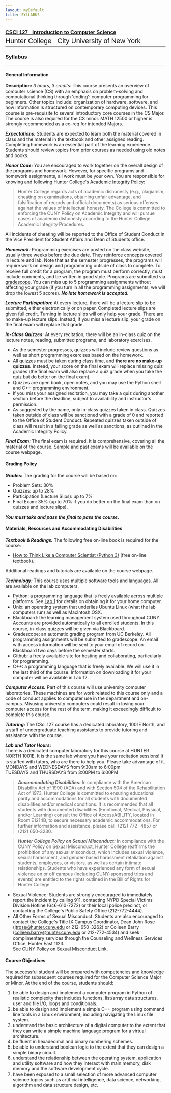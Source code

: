 ```yaml
---
layout: myDefault
title: SYLLABUS  
---
```


### [<span style="font-family:Arial">CSCI 127 &nbsp; Introduction to Computer Science</span>](../127_2018_summer.html)  
<span style="line-height:0.1; font-family:Arial; font-size:21.8px">Hunter College &nbsp; City University of New York</span> 

---  

### Syllabus

---  
  
#### General Information

**Description:** _3 hours, 3 credits:_ This course presents an overview of computer science (CS) with an emphasis on problem-solving and computational thinking through 'coding': computer programming for beginners. Other topics include: organization of hardware, software, and how information is structured on contemporary computing devices. This course is pre-requisite to several introductory core courses in the CS Major. The course is also required for the CS minor. MATH 12500 or higher is strongly recommended as a co-req for intended Majors.

***Expectations:*** Students are expected to learn both the material covered in class and the material in the textbook and other assigned reading. Completing homework is an essential part of the learning experience. Students should review topics from prior courses as needed using old notes and books.

***Honor Code:*** You are encouraged to work together on the overall design of the programs and homework. However, for specific programs and homework assignments, all work must be your own. You are responsible for knowing and following Hunter College's [Academic Integrity Policy](http://www.hunter.cuny.edu/studentaffairs/student-conduct/academic-integrity/welcome-academic-integrity/?searchterm=integrity):

> Hunter College regards acts of academic dishonesty (e.g., plagiarism, cheating on examinations, obtaining unfair advantage, and falsification of records and official documents) as serious offenses against the values of intellectual honesty. The College is committed to enforcing the CUNY Policy on Academic Integrity and will pursue cases of academic dishonesty according to the Hunter College Academic Integrity Procedures.

All incidents of cheating will be reported to the Office of Student Conduct in the Vice President for Student Affairs and Dean of Students office.

***Homework:*** Programming exercises are posted on the class website, usually three weeks before the due date. They reinforce concepts covered in lecture and lab. Note that as the semester progresses, the programs will require work on design and programming outside of class to complete. To receive full credit for a program, the program must perform correctly, must include comments, and be written in good style. Programs are submitted via [gradescope](http://www.gradescope.com). You can miss up to 5 programming assignments without affecting your grade (if you turn in all the programming assignments, we will drop the lowest 5 scores). ***No late homework is accepted.***

***Lecture Participation:*** At every lecture, there will be a lecture slip to be submitted, either electronically or on paper. Completed lecture slips are given full credit. Turning in lecture slips will only help your grade. There are no make-up lecture slips. Instead, if you miss a lecture slip, your grade on the final exam will replace that grade.

***In-Class Quizzes:*** At every recitation, there will be an in-class quiz on the lecture notes, reading, submitted programs, and laboratory exercises.

*   As the semester progresses, quizzes will include review questions as well as short programming exercises based on the homework.
*   All quizzes must be taken during class time, and **there are no make-up quizzes.** Instead, your score on the final exam will replace missing quiz grades (the final exam will also replace a quiz grade when you take the quiz but do better on the final exam).
*   Quizzes are open book, open notes, and you may use the Python shell and C++ programming environment.
*   If you miss your assigned recitation, you may take a quiz during another section before the deadline, subject to availability and instructor's permission.
*   As suggested by the name, only in-class quizzes taken in class. Quizzes taken outside of class will be sanctioned with a grade of 0 and reported to the Office of Student Conduct. Repeated quizzes taken outside of class will result in a failing grade as well as sanctions, as outlined in the Academic Integrity Policy.

***Final Exam:*** The final exam is required. It is comprehensive, covering all the material of the course. Sample and past exams will be available on the course webpage.

#### Grading Policy

***Grades:*** The grading for the course will be based on:

*   Problem Sets: 30%
*   Quizzes: up to 28%
*   Participation (Lecture Slips): up to 7%
*   Final Exam: 35% (up to 70% if you do better on the final exam than on quizzes and lecture slips).

***You must take and pass the final to pass the course.***

#### Materials, Resources and Accommodating Disabilities

***Textbook & Readings:*** The following free on-line book is required for the course:

*   [How to Think Like a Computer Scientist (Python 3)](http://interactivepython.org/runestone/static/thinkcspy/index.html) (free on-line textbook).

Additional readings and tutorials are available on the course webpage.

***Technology:*** This course uses multiple software tools and languages. All are available on the lab computers.

*   Python: a programming language that is freely available across multiple platforms. See [Lab 1](lab_01.html) for details on obtaining it for your home computer.
*   Unix: an operating system that underlies Ubuntu Linux (what the lab computers run) as well as MacIntosh OSX.
*   Blackboard: the learning management system used throughout CUNY. Accounts are provided automatically to all enrolled students. In this course, in-class quizzes will be given via Blackboard.
*   Gradescope: an automatic grading program from UC Berkeley. All programming assignments will be submitted to gradescope. An email with access information will be sent to your email of record on Blackboard two days before the semester starts.
*   Github: a freely available site for hosting and collaborating, particularly for programming.
*   C++: a programming language that is freely available. We will use it in the last third of the course. Information on downloading it for your computer will be available in Lab 12.

***Computer Access:*** Part of this course will use university computer laboratories. These machines are for work related to this course only and a code of conduct applies to computer use in the department and on-campus. Misusing university computers could result in losing your computer access for the rest of the term, making it exceedingly difficult to complete this course.

***Tutoring:*** The CSci 127 course has a dedicated laboratory, 1001E North, and a staff of undergraduate teaching assistants to provide tutoring and assistance with the course.  

***Lab and Tutor Hours:***  
There is a dedicated computer laboratory for this course at HUNTER NORTH 1001E.  It is the same lab where you have your recitation sessions!  It is staffed with tutors, who are there to help you.  Please take advantage of it.  
MONDAYS and WEDNESDAYS from 9:30am to 6:00pm  
TUESDAYS and THURSDAYS from 3:00PM to 6:00PM  

>***Accommodating Disabilities:*** In compliance with the American Disability Act of 1990 (ADA) and with Section 504 of the Rehabilitation Act of 1973, Hunter College is committed to ensuring educational parity and accommodations for all students with documented disabilities and/or medical conditions. It is recommended that all students with documented disabilities (Emotional, Medical, Physical, and/or Learning) consult the Office of AccessABILITY, located in Room E1214B, to secure necessary academic accommodations. For further information and assistance, please call: (212) 772- 4857 or (212) 650-3230.

>***Hunter College Policy on Sexual Misconduct:*** In compliance with the CUNY Policy on Sexual Misconduct, Hunter College reaffirms the prohibition of any sexual misconduct, which includes sexual violence, sexual harassment, and gender-based harassment retaliation against students, employees, or visitors, as well as certain intimate relationships. Students who have experienced any form of sexual violence on or off campus (including CUNY-sponsored trips and events) are entitled to the rights outlined in the Bill of Rights for Hunter College.  
*   Sexual Violence: Students are strongly encouraged to immediately report the incident by calling 911, contacting NYPD Special Victims Division Hotline (646-610-7272) or their local police precinct, or contacting the College's Public Safety Office (212-772-4444).  
*   All Other Forms of Sexual Misconduct: Students are also encouraged to contact the College's Title IX Campus Coordinator, Dean John Rose (jtrose@hunter.cuny.edu or 212-650-3262) or Colleen Barry (colleen.barry@hunter.cuny.edu or 212-772-4534) and seek complimentary services through the Counseling and Wellness Services Office, Hunter East 1123.  
See [CUNY Policy on Sexual Misconduct Link](http://www.cuny.edu/about/administration/offices/la/Policy-on-Sexual-).

#### Course Objectives

The successful student will be prepared with competencies and knowledge required for subsequent courses required for the Computer Science Major or Minor. At the end of the course, students should:

1.  be able to design and implement a computer program in Python of realistic complexity that includes functions, list/array data structures, user and file I/O, loops and conditionals.
2.  be able to design and implement a simple C++ program using command line tools in a Linux environment, including navigating the Linux file system.
3.  understand the basic architecture of a digital computer to the extent that they can write a simple machine language program for a virtual architecture.
4.  be fluent in hexadecimal and binary numbering schemes.
5.  be able to understand boolean logic to the extent that they can design a simple binary circuit.
6.  understand the relationship between the operating system, application and utility software and how they interact with main memory, disk memory and the software development cycle.
7.  have been exposed to a small selection of more advanced computer science topics such as artificial intelligence, data science, networking, algorithm and data structure design, etc.
